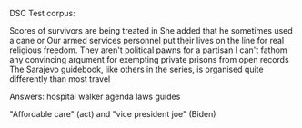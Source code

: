 DSC Test corpus:

Scores of survivors are being treated in 
She added that he sometimes used a cane or 
Our armed services personnel put their lives on the line for real religious freedom. They aren't political pawns for a partisan
I can't fathom any convincing argument for exempting private prisons from open records
The Sarajevo guidebook, like others in the series, is organised quite differently than most travel

Answers:
hospital
walker
agenda
laws
guides

"Affordable care" (act) and "vice president joe" (Biden)